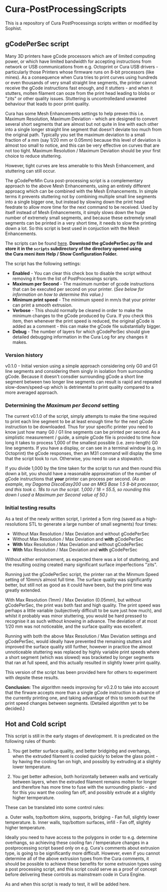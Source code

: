 # Cura-PostProcessingScripts

This is a repository of Cura PostProcessings scripts written or modified by Sophist.

## gCodePerSec script
Many 3D printers have gCode processors which are of limited computing power, or which have limited bandwidth for 
accepting instructions from network or USB communications from e.g. Octoprint or Cura USB drivers -
particularly those Printers whose firmware runs on 8-bit processors (like mines). 
As a consequence when Cura tries to print curves using hundreds or even thousands of very small straight line 
segments, the printer cannot receive the gCode instructions fast enough, and it stutters - 
and when it stutters, molten filament can ooze from the print head leading to blobs or "zits" or other quality issues. 
Stuttering is uncontrolledand unwanted behaviour that leads to poor print quality.

Cura has some Mesh Enhancements settings to help preven this i.e. Maximum Resolution, Maximum Deviation -
which are designed to convert several short segments that are almost but not quite in line with each other into
a single longer straight line segment that doesn't deviate too much from the original path.
Typically you set the maximum deviation to a small fraction of a mm (say 1/20 mm or 0.05mm) because this level of 
deviation is almost too small to notice, and this can be very effective on curves that are not too tight.
Maximum Resolution / Maximum Deviation should be your first choice to reduce stuttering.

However, tight curves are less amenable to this Mesh Enhancement, and stuttering can still occur.

The gCodePerMin Cura post-processing script is a complementary approach to the above Mesh Enhancements,
using an entirely different approacg which can be combined with the Mesh Enhancements. 
In simple terms it prevents stuttering not by combining multiple small line segments into a single bigger one,
but instead by slowing down the print head feedrate to allow more time for the next command to be received.
Used by itself instead of Mesh Enhancements, it simply slows down the huge number of extremely small segments, 
and because these extremely small segments can be printed in a very short time, it needs to slow the printing down a lot.
So this script is best used in conjuction with the Mesh Enhancements.

The scripts can be found [here](https://github.com/Sophist-UK/Cura-PostProcessingScripts/tree/master/gCodePerSec).
**Download the gCodePerSec.py file and store it in the `scripts` subdirectory of the directory opened using  
the Cura meni item Help / Show Configuration Folder.**

The script has the following settings:

* **Enabled** - You can clear this check box to disable the script without removing it from the list of PostProcessings scripts.
* **Maximum per Second** - The maximum number of gcode instructions that can be executed per second on your printer. 
(*See below for information on how to determine this value.)*
* **Minimum print speed** - The minimum speed in mm/s that your printer can print a smooth extrusion.
* **Verbose** - This should normally be cleared in order to make the minimum changes to the gCode produced by Cura.
If you check this item, then whenever the print speed is reduced, the original gCode is added as a comment -
this can make the gCode file substantially bigger.
* **Debug** - The number of layers for which gCodePerSec should give detailed debugging information in the Cura Log for any changes it makes.

### Version history
v0.1.0 - Initial version using a simple approach considering only G0 and G1 line segments and considering them singly in isolation from surrounding gCode.
Because it doesn't consdier surrounding gCode a short line segment between two longer line segments can result is rapid and repeated slow-down/speed-up 
which is detrimental to print quality compared to a more averaged approach. 

### Determining the *Maximum per Second* setting
The current v0.1.0 of the script, simply attempts to make the time required to print each line segment to be 
at least enough time for the next gCode instruction to be downloaded.
Thus for your specific printer you need to know just how many G0 / G1 line segments can be printed per second.
As a simplistic measurement / guide, a simple gCode file is provided to time how long it takes to process 1,000
of the smallest possible (i.e. zero-length) G0 line segments.
If you have a display, or can see in a terminal window (e.g. in Octoprint) the gCode responses, 
then an M31 command will display the time that the script took to run.
Otherwise, you need to use a stopwatch.

If you divide 1,000 by the time taken for the script to run and then round this down a bit, you should
have a reasonable approximation of the number of gCode instructions that **your** printer can process per second.
*(As an example, my Dagoma DiscoEasy200 use an MKS Base 1.5 8-bit processor, and this took c. 18s to run the script.
1,000 / 18 = 55.5, so rounding this down I used a Maximum per Second value of 50.)*

### Initial testing results
As a test of the newly written script, I printed a 5cm ring (saved as a high-resolutions STL to generate a large number of small segments) four times:
* Without Max Resolution / Max Deviation and without gCodePerSec
* Without Max Resolution / Max Deviation and **with** gCodePerSec
* **With** Max Resolution / Max Deviation and without gCodePerSec
* **With** Max Resolution / Max Deviation and **with** gCodePerSec

Without either enhancement, as expected there was a lot of stuttering, and the resulting oozing created many significant surface imperfections "zits".

Running just the gCodePerSec script, the printer ran at the Minmum Speed setting of 10mm/s almost full time. The surface quality was significantly better, 
but still not as good as it could have been, but the print time was greatly extended.

With Max Resolution (1mm) / Max Deviation (0.05mm), but without gCodePerSec, the print was both fast and high quality. 
The print speed was perhaps a little variable (subjectively difficult to be sure just how much), 
and whilst it probably was minor stuttering, you would be hard pressed to recognise it as such without knowing in advance.
The deviation of at most 1/20 mm was not noticeable, and the surface quality was excellent.

Running with both the above Max Resolution / Max Deviation settings and gCodePerSec, would ideally have prevented the remaining stutters and
improved the surface quality still further, however in practice the almost unnoticeable stuttering was replaced by highly variable print speeds 
where a short segment (which was slowed) was bracketed by longer segments that ran at full speed, and this actually resulted in slightly lower print quality.

This version of the script has been provided here for others to experiment with depsite these results.

**Conclusion:** The algorithm needs improving for v0.2.0 to take into account that the 
firware accepts more than a single gCode instruction in advance of the currently printing one, 
and taking advantage of this to smooth out the print speed changes between segments. 
(Detailed algorithm yet to be decided.)

## Hot and Cold script
This script is still in the early stages of development. It is predicated on the following rules of thumb:

1. You get better surface quality, and better bridginbg and overhangs, 
when the extruded filament is cooled quickly to below the glass point - 
by having the cooling fan on high, and possibly by extruding at a slightly lower temperature.

2. You get better adhesion, both horizontally between walls and vertically between layers, 
when the extruded filament remains molten for longer and therefore has more time to fuse with the surrounding plastic -
and for this you want the cooling fan off, and possibly extrude at a slightly higher termperature.

These can be translated into some control rules:

a. Outer walls, top/bottom skins, supports, bridging - Fan full, slightly lower temperature.
b. Inner walls, top/bottom surfaces, infill - Fan off, slightly higher temperature.

Ideally you need to have access to the polygons in order to e.g. determine overhangs, 
so achieving these cooling fan / temperature changes in a postprocessing script based only on 
e.g. Cura's comments about extrusion type,
is going to be significantly more difficult.
However, even if you cannot determine all of the above extrusion types from the Cura comments,
it should be possible to achieve these benefits for some extrusion types using a post processing script,
and this script could serve as a proof of concept before delivering these controls as mainstream code in Cura Engine.

As and when this script is ready to test, it will be added here.
